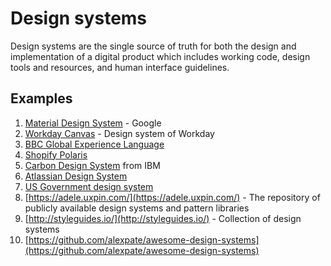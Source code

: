 # Design systems

Design systems are the single source of truth for both the design and implementation of a digital product which includes working code, design tools and resources, and human interface guidelines.  
 

## **Examples** 

1. [Material Design System](http://material.io/design/introduction) - Google
2. [Workday Canvas](https://design.workday.com/) - Design system of Workday
3. [BBC Global Experience Language](https://www.bbc.co.uk/gel/articles/creating-a-design-system-for-bbc)
4. [Shopify Polaris](https://polaris.shopify.com/)
5. [Carbon Design System](https://www.carbondesignsystem.com/) from IBM
6. [Atlassian Design System](https://atlassian.design/)
7. [US Government design system](https://designsystem.digital.gov/whats-new/updates/2019/04/08/introducing-uswds-2-0/)
8. [https://adele.uxpin.com/](https://adele.uxpin.com/) - The repository of publicly available design systems and pattern libraries
9. [http://styleguides.io/](http://styleguides.io/) - Collection of design systems
10. [https://github.com/alexpate/awesome-design-systems](https://github.com/alexpate/awesome-design-systems)

 

